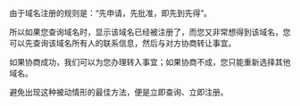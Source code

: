 由于域名注册的规则是：“先申请，先批准，即先到先得”。

所以如果您查询域名时，显示该域名已经被注册了，而您又非常想得到该域名，您可以先查询该域名所有人的联系信息，然后与对方协商转让事宜。

如果协商成功，我们可以为您办理转入事宜；如果协商不成，您只能重新选择其他域名。

避免出现这种被动情形的最佳方法，便是立即查询、立即注册。
